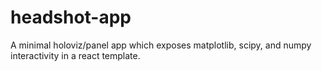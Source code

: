 # headshot-app
A minimal holoviz/panel app which exposes matplotlib, scipy, and numpy interactivity in a react template.
